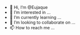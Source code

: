 - 👋 Hi, I’m @Eujaque
- 👀 I’m interested in ...
- 🌱 I’m currently learning ...
- 💞️ I’m looking to collaborate on ...
- 📫 How to reach me ...

<!---
Eujaque/Eujaque is a ✨ special ✨ repository because its `README.md` (this file) appears on your GitHub profile.
You can click the Preview link to take a look at your changes.
--->
